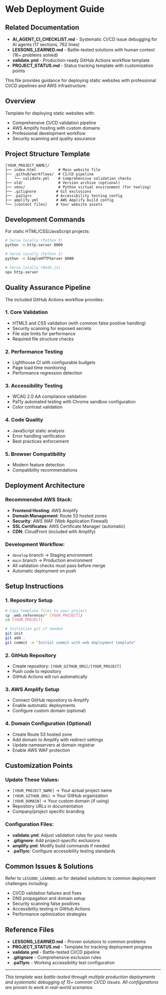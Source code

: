 # Web Deployment Guide

## Related Documentation
- **AI_AGENT_CI_CHECKLIST.md** - Systematic CI/CD issue debugging for AI agents (17 sections, 762 lines)
- **LESSONS_LEARNED.md** - Battle-tested solutions with human context (16+ problems solved)
- **validate.yml** - Production-ready GitHub Actions workflow template
- **PROJECT_STATUS.md** - Status tracking template with customization points

This file provides guidance for deploying static websites with professional CI/CD pipelines and AWS infrastructure.

## Overview

Template for deploying static websites with:
- Comprehensive CI/CD validation pipeline
- AWS Amplify hosting with custom domains
- Professional development workflow
- Security scanning and quality assurance

## Project Structure Template

```
[YOUR_PROJECT_NAME]/
├── index.html          # Main website file
├── .github/workflows/  # CI/CD pipeline
│   └── validate.yml    # Comprehensive validation checks
├── old/                # Version archive (optional)
├── venv/               # Python virtual environment (for tooling)
├── .gitignore         # Git exclusions
├── .pa11yrc           # Accessibility testing config
├── amplify.yml        # AWS Amplify build config
└── [content files]    # Your website assets
```

## Development Commands

For static HTML/CSS/JavaScript projects:

```bash
# Serve locally (Python 3)
python -m http.server 8000

# Serve locally (Python 2)
python -m SimpleHTTPServer 8000

# Serve locally (Node.js)
npx http-server
```

## Quality Assurance Pipeline

The included GitHub Actions workflow provides:

### 1. **Core Validation**
- HTML5 and CSS validation (with common false positive handling)
- Security scanning for exposed secrets
- File size limits for performance
- Required file structure checks

### 2. **Performance Testing**
- Lighthouse CI with configurable budgets
- Page load time monitoring
- Performance regression detection

### 3. **Accessibility Testing**
- WCAG 2.0 AA compliance validation
- Pa11y automated testing with Chrome sandbox configuration
- Color contrast validation

### 4. **Code Quality**
- JavaScript static analysis
- Error handling verification
- Best practices enforcement

### 5. **Browser Compatibility**
- Modern feature detection
- Compatibility recommendations

## Deployment Architecture

### Recommended AWS Stack:
- **Frontend Hosting**: AWS Amplify
- **Domain Management**: Route 53 hosted zones
- **Security**: AWS WAF (Web Application Firewall)
- **SSL Certificates**: AWS Certificate Manager (automatic)
- **CDN**: CloudFront (included with Amplify)

### Development Workflow:
- `develop` branch → Staging environment
- `main` branch → Production environment  
- All validation checks must pass before merge
- Automatic deployment on push

## Setup Instructions

### 1. Repository Setup
```bash
# Copy template files to your project
cp _web_reference/* [YOUR_PROJECT]/
cd [YOUR_PROJECT]

# Initialize git if needed
git init
git add .
git commit -m "Initial commit with web deployment template"
```

### 2. GitHub Repository
- Create repository: `[YOUR_GITHUB_ORG]/[YOUR_PROJECT]`
- Push code to repository
- GitHub Actions will run automatically

### 3. AWS Amplify Setup
- Connect GitHub repository to Amplify
- Enable automatic deployments
- Configure custom domain (optional)

### 4. Domain Configuration (Optional)
- Create Route 53 hosted zone
- Add domain to Amplify with redirect settings
- Update nameservers at domain registrar
- Enable AWS WAF protection

## Customization Points

### Update These Values:
- `[YOUR_PROJECT_NAME]` → Your actual project name
- `[YOUR_GITHUB_ORG]` → Your GitHub organization
- `[YOUR_DOMAIN]` → Your custom domain (if using)
- Repository URLs in documentation
- Company/project specific branding

### Configuration Files:
- **validate.yml**: Adjust validation rules for your needs
- **.gitignore**: Add project-specific exclusions
- **amplify.yml**: Modify build commands if needed
- **.pa11yrc**: Configure accessibility testing standards

## Common Issues & Solutions

Refer to `LESSONS_LEARNED.md` for detailed solutions to common deployment challenges including:

- CI/CD validation failures and fixes
- DNS propagation and domain setup
- Security scanning false positives
- Accessibility testing in GitHub Actions
- Performance optimization strategies

## Reference Files

- **LESSONS_LEARNED.md** - Proven solutions to common problems
- **PROJECT_STATUS.md** - Template for tracking deployment progress
- **validate.yml** - Battle-tested CI/CD pipeline
- **.gitignore** - Comprehensive exclusion rules
- **.pa11yrc** - Working accessibility test configuration

---

*This template was battle-tested through multiple production deployments and systematic debugging of 15+ common CI/CD issues. All configurations are proven to work in real-world scenarios.*